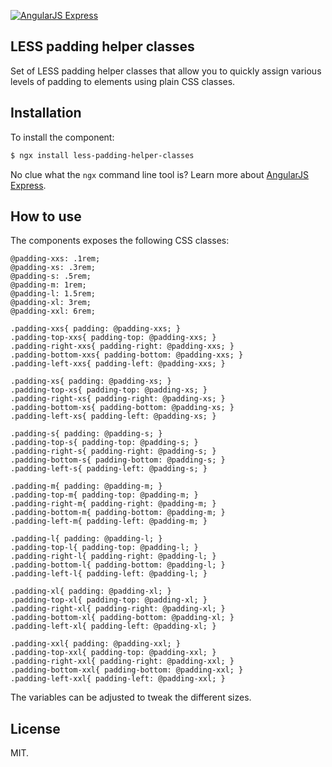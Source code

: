 [![AngularJS Express](http://i.imgur.com/nTj9QgN.png)](https://github.com/angular-express/angular-express)

## LESS padding helper classes

Set of LESS padding helper classes that allow you to quickly assign various levels of padding to elements using plain CSS classes.

## Installation

To install the component:

```bash
$ ngx install less-padding-helper-classes
```

No clue what the `ngx` command line tool is? Learn more about [AngularJS Express](https://github.com/angular-express/angular-express).

## How to use

The components exposes the following CSS classes:

```less
@padding-xxs: .1rem;
@padding-xs: .3rem;
@padding-s: .5rem;
@padding-m: 1rem;
@padding-l: 1.5rem;
@padding-xl: 3rem;
@padding-xxl: 6rem;

.padding-xxs{ padding: @padding-xxs; }
.padding-top-xxs{ padding-top: @padding-xxs; }
.padding-right-xxs{ padding-right: @padding-xxs; }
.padding-bottom-xxs{ padding-bottom: @padding-xxs; }
.padding-left-xxs{ padding-left: @padding-xxs; }

.padding-xs{ padding: @padding-xs; }
.padding-top-xs{ padding-top: @padding-xs; }
.padding-right-xs{ padding-right: @padding-xs; }
.padding-bottom-xs{ padding-bottom: @padding-xs; }
.padding-left-xs{ padding-left: @padding-xs; }

.padding-s{ padding: @padding-s; }
.padding-top-s{ padding-top: @padding-s; }
.padding-right-s{ padding-right: @padding-s; }
.padding-bottom-s{ padding-bottom: @padding-s; }
.padding-left-s{ padding-left: @padding-s; }

.padding-m{ padding: @padding-m; }
.padding-top-m{ padding-top: @padding-m; }
.padding-right-m{ padding-right: @padding-m; }
.padding-bottom-m{ padding-bottom: @padding-m; }
.padding-left-m{ padding-left: @padding-m; }

.padding-l{ padding: @padding-l; }
.padding-top-l{ padding-top: @padding-l; }
.padding-right-l{ padding-right: @padding-l; }
.padding-bottom-l{ padding-bottom: @padding-l; }
.padding-left-l{ padding-left: @padding-l; }

.padding-xl{ padding: @padding-xl; }
.padding-top-xl{ padding-top: @padding-xl; }
.padding-right-xl{ padding-right: @padding-xl; }
.padding-bottom-xl{ padding-bottom: @padding-xl; }
.padding-left-xl{ padding-left: @padding-xl; }

.padding-xxl{ padding: @padding-xxl; }
.padding-top-xxl{ padding-top: @padding-xxl; }
.padding-right-xxl{ padding-right: @padding-xxl; }
.padding-bottom-xxl{ padding-bottom: @padding-xxl; }
.padding-left-xxl{ padding-left: @padding-xxl; }
```

The variables can be adjusted to tweak the different sizes.

## License

MIT.
